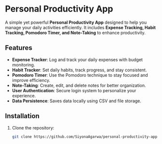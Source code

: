 # Personal Productivity App

A simple yet powerful **Personal Productivity App** designed to help you manage your daily activities efficiently. It includes **Expense Tracking, Habit Tracking, Pomodoro Timer, and Note-Taking** to enhance productivity.

## Features
- **Expense Tracker**: Log and track your daily expenses with budget monitoring.
- **Habit Tracker**: Set daily habits, track progress, and stay consistent.
- **Pomodoro Timer**: Use the Pomodoro technique to stay focused and improve efficiency.
- **Note-Taking**: Create, edit, and delete notes for better organization.
- **User Authentication**: Secure login system to personalize your experience.
- **Data Persistence**: Saves data locally using CSV and file storage.

## Installation
1. Clone the repository:
   ```bash
   git clone https://github.com/SiyonaAgarwa/personal-productivity-app.git
